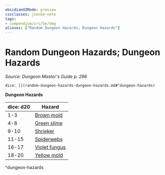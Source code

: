 ```yaml
---
obsidianUIMode: preview
cssclasses: json5e-note
tags:
- compendium/src/5e/dmg
aliases: ["Random Dungeon Hazards; Dungeon Hazards"]
---
```

# Random Dungeon Hazards; Dungeon Hazards
*Source: Dungeon Master's Guide p. 296* 

`dice: [](random-dungeon-hazards-dungeon-hazards.md#^dungeon-hazards)`

**Dungeon Hazards**

| dice: d20 | Hazard |
|-----------|--------|
| 1-3 | [Brown mold](z_compendium/traps-hazards/brown-mold.md) |
| 4-8 | [Green slime](z_compendium/traps-hazards/green-slime.md) |
| 9-10 | [Shrieker](z_compendium/bestiary/plant/shrieker.md) |
| 11-15 | [Spiderwebs](z_compendium/traps-hazards/webs.md) |
| 16-17 | [Violet fungus](z_compendium/bestiary/plant/violet-fungus.md) |
| 18-20 | [Yellow mold](z_compendium/traps-hazards/yellow-mold.md) |
^dungeon-hazards